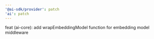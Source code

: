 ```yaml
---
'@ai-sdk/provider': patch
'ai': patch
---
```


feat (ai-core): add wrapEmbeddingModel function for embedding model middleware
